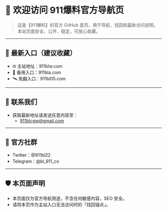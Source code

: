 # 👋 欢迎访问 911爆料官方导航页

> 这是【911爆料】的官方 GitHub 首页，用于导航、找回和最新访问说明。本站页面安全、公开、稳定，可放心收藏。

---

## 🔗 最新入口（建议收藏）

- 🌐 主站地址：911blw.com
- 🚪 备用入口：911bla.com
- 🛰️ 免翻入口：911bl05.com

---

## 📮 联系我们

- 获取最新地址请发送任意内容至：
  - 911blcgw@gmail.com

---

## 📢 官方社群

- Twitter：@911bl22
- Telegram：@bl_911_co

---

## 🛡️ 本页面声明

- 本页面仅为官方导航用途，不含任何敏感内容，SEO 安全。
- 请将本页作为主站入口无法访问时的「找回锚点」。



